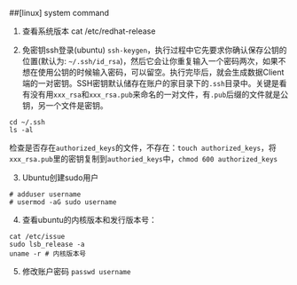 ##[linux] system command
1. 查看系统版本
cat /etc/redhat-release

2. 免密钥ssh登录(ubuntu)
`ssh-keygen`，执行过程中它先要求你确认保存公钥的位置(默认为: `~/.ssh/id_rsa`)，然后它会让你重复输入一个密码两次，如果不想在使用公钥的时候输入密码，可以留空。执行完毕后，就会生成数据Client端的一对密钥。SSH密钥默认储存在账户的家目录下的`.ssh`目录中。关键是看有没有用`xxx_rsa`和`xxx_rsa.pub`来命名的一对文件，有`.pub`后缀的文件就是公钥，另一个文件是密钥。
```
cd ~/.ssh
ls -al
```
检查是否存在`authorized_keys`的文件，不存在：`touch authorized_keys`，将`xxx_rsa.pub`里的密钥复制到`authoried_keys`中，`chmod 600 authorized_keys`

3. Ubuntu创建sudo用户
```
# adduser username
# usermod -aG sudo username
```
4. 查看ubuntu的内核版本和发行版本号：
```
cat /etc/issue
sudo lsb_release -a
uname -r # 内核版本号
```
5. 修改账户密码
`passwd username`